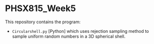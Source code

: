 # PHSX815_Week5

This repository contains the program:
- `Circularshell.py` [Python]
which uses rejection sampling method to sample uniform random numbers in a 3D spherical shell. 
